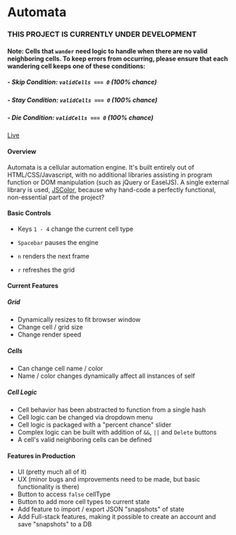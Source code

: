 # Automata

### THIS PROJECT IS CURRENTLY UNDER DEVELOPMENT

#### Note: Cells that `wander` need logic to handle when there are no valid neighboring cells. To keep errors from occurring, please ensure that each wandering cell keeps one of these conditions:

##### - Skip Condition: `validCells === 0` (100% chance)

##### - Stay Condition: `validCells === 0` (100% chance)

##### - Die Condition: `validCells === 0` (100% chance)

[Live][website]

[website]: https://chrabyrd.github.io/Automata

#### Overview

Automata is a cellular automation engine. It's built entirely out of HTML/CSS/Javascript, with no additional libraries assisting in program function or DOM manipulation (such as jQuery or EaselJS). A single external library is used, [JSColor](https://github.com/jo/JSColor), because why hand-code a perfectly functional, non-essential part of the project?

#### Basic Controls

- Keys `1 - 4` change the current cell type

- `Spacebar` pauses the engine

- `n` renders the next frame

- `r` refreshes the grid

#### Current Features

##### Grid

- Dynamically resizes to fit browser window
- Change cell / grid size
- Change render speed

##### Cells

- Can change cell name / color
- Name / color changes dynamically affect all instances of self

##### Cell Logic

- Cell behavior has been abstracted to function from a single hash
- Cell logic can be changed via dropdown menu
- Cell logic is packaged with a "percent chance" slider
- Complex logic can be built with addition of `&&`, `||` and `Delete` buttons
- A cell's valid neighboring cells can be defined

#### Features in Production

- UI (pretty much all of it)
- UX (minor bugs and improvements need to be made, but basic functionality is there)
- Button to access `false` cellType
- Button to add more cell types to current state
- Add feature to import / export JSON "snapshots" of state
- Add Full-stack features, making it possible to create an account and save "snapshots" to a DB
